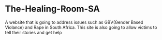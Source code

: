 # The-Healing-Room-SA
A website that is going to address issues such as GBV(Gender Based Violance) and Rape in South Africa. This site is also going to allow victims to tell their stories and get help
